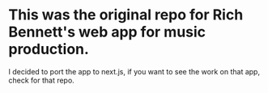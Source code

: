# This was the original repo for Rich Bennett's web app for music production.
I decided to port the app to next.js, if you want to see the work on that app, check for that repo.
